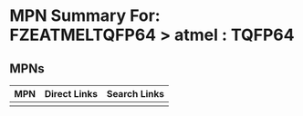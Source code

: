 



# MPN Summary For: FZEATMELTQFP64 > atmel : TQFP64

## MPNs
  

|MPN|Direct Links|Search Links|
| :--- | :--- | :--- |
||||
